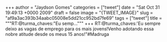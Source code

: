 
+++
author = "Jaydson Gomes"
categories = ["tweet"]
date = "Sat Oct 31 19:49:13 +0000 2009"
draft = false
image = "{TWEET_IMAGE}"
slug = "af9a3ac393b34aabc05008e5dd21cc952bd7fe69"
tags = ["tweet"]
title = """RT:@turma_chaves:"Eu semp..."""
+++
RT:@turma_chaves:'Eu sempre deixo as vagas de emprego para os mais jovens!Venho adotando essa nobre atitude desde os meus 15 anos!"#Madruga
